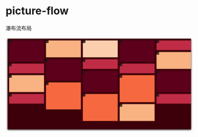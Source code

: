 # picture-flow
瀑布流布局

![image](https://github.com/drinkeewu/picture-flow/raw/master/screenshot.png)

